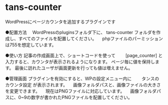 # tans-counter
WordPressにページカウンタを追加するプラグインです

●配置方法
　WordPressのpluginsフォルダ下に、
     tans-counter
フォルダを作成し、すべてのファイルを配置してください。
　phpファイルのパーミッションは755を想定しています。

●使い方
記事の作成画面上で、ショートコードを使って
　　[page_counter]
と入力すると、カウンタが表示されるようになります。
ページ毎に値を保持します。
最後に訪れたユーザが画面更新を行っても値は増えません。

●管理画面
プラグインを有効にすると、WPの設定メニュー内に
　　タンスのカウンタ設定
が表示されます。
　画像フォルダパスと、画像ファイルの大きさを変更できます。
　現在はPNGファイルに対応しています。
　画像フォルダパスに、0~9の数字が書かれたPNGファイルを配置してください。
